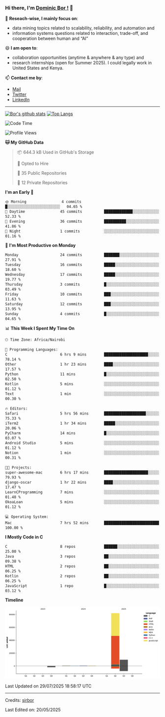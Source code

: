 ### Hi there, I'm [Dominic Bor !](https://www.dominicbor.me/) 👋

🔭 **Reseach-wise, I mainly focus on**:

- data mining topics related to scalability, reliability, and automation and
- information systems questions related to interaction, trade-off, and cooperation between human and “AI”

😄 **I am open to**:

- collaboration opportunities (anytime & anywhere & any type) and
- research internships (open for Summer 2025). I could legally work in United States and Kenya.

📫 **Contact me by**:

- [Mail](mailto:dominicbor@icloud.com)
- [Twitter](https://twitter.com/Kd_Bpr)
- [LinkedIn](https://www.linkedin.com/in/sirbor/)

---

[![Bor's github stats](https://github-readme-stats.vercel.app/api?username=sirbor&theme=material-palenight&count_private=true&hide=contribs)](https://github.com/anuraghazra/github-readme-stats)
[![Top Langs](https://github-readme-stats.vercel.app/api/top-langs/?username=sirbor&theme=material-palenight&hide=Jupyter&layout=compact)](https://github.com/anuraghazra/github-readme-stats)

<!--START_SECTION:waka-->
![Code Time](http://img.shields.io/badge/Code%20Time-928%20hrs%2056%20mins-blue)

![Profile Views](http://img.shields.io/badge/Profile%20Views-0-blue)

**🐱 My GitHub Data** 

> 📦 644.3 kB Used in GitHub's Storage 
 > 
> 💼 Opted to Hire
 > 
> 📜 35 Public Repositories 
 > 
> 🔑 12 Private Repositories 
 > 
**I'm an Early 🐤** 

```text
🌞 Morning                4 commits           █░░░░░░░░░░░░░░░░░░░░░░░░   04.65 % 
🌆 Daytime                45 commits          █████████████░░░░░░░░░░░░   52.33 % 
🌃 Evening                36 commits          ██████████░░░░░░░░░░░░░░░   41.86 % 
🌙 Night                  1 commits           ░░░░░░░░░░░░░░░░░░░░░░░░░   01.16 % 
```
📅 **I'm Most Productive on Monday** 

```text
Monday                   24 commits          ███████░░░░░░░░░░░░░░░░░░   27.91 % 
Tuesday                  16 commits          █████░░░░░░░░░░░░░░░░░░░░   18.60 % 
Wednesday                17 commits          █████░░░░░░░░░░░░░░░░░░░░   19.77 % 
Thursday                 3 commits           █░░░░░░░░░░░░░░░░░░░░░░░░   03.49 % 
Friday                   10 commits          ███░░░░░░░░░░░░░░░░░░░░░░   11.63 % 
Saturday                 12 commits          ███░░░░░░░░░░░░░░░░░░░░░░   13.95 % 
Sunday                   4 commits           █░░░░░░░░░░░░░░░░░░░░░░░░   04.65 % 
```


📊 **This Week I Spent My Time On** 

```text
🕑︎ Time Zone: Africa/Nairobi

💬 Programming Languages: 
C                        6 hrs 9 mins        ████████████████████░░░░░   78.14 % 
Other                    1 hr 23 mins        ████░░░░░░░░░░░░░░░░░░░░░   17.57 % 
Python                   11 mins             █░░░░░░░░░░░░░░░░░░░░░░░░   02.50 % 
Kotlin                   5 mins              ░░░░░░░░░░░░░░░░░░░░░░░░░   01.12 % 
Text                     1 min               ░░░░░░░░░░░░░░░░░░░░░░░░░   00.30 % 

🔥 Editors: 
Safari                   5 hrs 56 mins       ███████████████████░░░░░░   75.33 % 
iTerm2                   1 hr 34 mins        █████░░░░░░░░░░░░░░░░░░░░   20.06 % 
PyCharm                  14 mins             █░░░░░░░░░░░░░░░░░░░░░░░░   03.07 % 
Android Studio           5 mins              ░░░░░░░░░░░░░░░░░░░░░░░░░   01.12 % 
Notion                   1 min               ░░░░░░░░░░░░░░░░░░░░░░░░░   00.31 % 

🐱‍💻 Projects: 
super-awesome-mac        6 hrs 17 mins       ████████████████████░░░░░   79.93 % 
django-oscar             1 hr 22 mins        ████░░░░░░░░░░░░░░░░░░░░░   17.47 % 
LearnCProgramming        7 mins              ░░░░░░░░░░░░░░░░░░░░░░░░░   01.48 % 
OkoaLoan                 5 mins              ░░░░░░░░░░░░░░░░░░░░░░░░░   01.12 % 

💻 Operating System: 
Mac                      7 hrs 52 mins       █████████████████████████   100.00 % 
```

**I Mostly Code in C** 

```text
C                        8 repos             ██████░░░░░░░░░░░░░░░░░░░   25.00 % 
Java                     3 repos             ██░░░░░░░░░░░░░░░░░░░░░░░   09.38 % 
HTML                     2 repos             ██░░░░░░░░░░░░░░░░░░░░░░░   06.25 % 
Kotlin                   2 repos             ██░░░░░░░░░░░░░░░░░░░░░░░   06.25 % 
JavaScript               1 repo              █░░░░░░░░░░░░░░░░░░░░░░░░   03.12 % 
```



**Timeline**

![Lines of Code chart](https://raw.githubusercontent.com/sirbor/sirbor/main/assets/bar_graph.png)


 Last Updated on 29/07/2025 18:58:17 UTC
<!--END_SECTION:waka-->
---

Credits: [sirbor](https://github.com/sirbor)

Last Edited on: 20/05/2025
